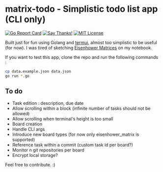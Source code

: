 # matrix-todo - Simplistic todo list app (CLI only)

[![Go Report Card](https://goreportcard.com/badge/github.com/midse/matrix-todo)](https://goreportcard.com/report/github.com/midse/matrix-todo)
[![Say Thanks!](https://img.shields.io/badge/Say%20Thanks-!-1EAEDB.svg)](https://saythanks.io/to/midse)
[![MIT License](https://img.shields.io/badge/license-MIT-blue.svg)](https://github.com/midse/matrix-todo/blob/master/LICENSE)

Built just for fun using Golang and [termui](https://github.com/gizak/termui), almost too simplistic to be useful (for now). I was tired of sketching [Eisenhower Matrices](https://en.wikipedia.org/wiki/Time_management#The_Eisenhower_Method) on my notebook.

If you want to test this app, clone the repo and run the following commands :

```bash
cp data.example.json data.json
go run *.go
```

## To do

+ Task edition : description, due date
+ Allow scrolling within a block (infinite number of tasks should not be allowed)
+ Allow scrolling when terminal's height is too small
+ Board creation
+ Handle CLI args
+ Introduce new board types (for now only eisenhower_matrix is supported)
+ Reference task within a commit (custom task id per board?)
+ Monitor n git repositories per board
+ Encrypt local storage?

Feel free to contribute. :)